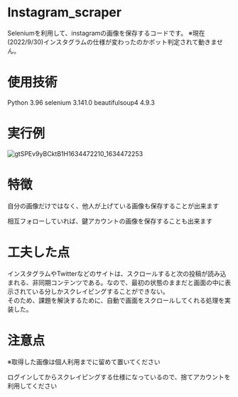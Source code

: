 # Instagram_scraper

Seleniumを利用して、instagramの画像を保存するコードです。
※現在(2022/9/30)インスタグラムの仕様が変わったのかボット判定されて動きません。

# 使用技術
Python 3.96
selenium 3.141.0
beautifulsoup4 4.9.3

# 実行例
![gtSPEv9yBCktB1H1634472210_1634472253](https://user-images.githubusercontent.com/40497724/137626623-6cbaa484-603b-464a-b0a3-84aeb4d65634.png)




# 特徴
自分の画像だけではなく、他人が上げている画像も保存することが出来ます    

相互フォローしていれば、鍵アカウントの画像を保存することも出来ます

# 工夫した点
インスタグラムやTwitterなどのサイトは、スクロールすると次の投稿が読み込まれる、非同期コンテンツである。なので、最初の状態のままだと画面の中に表示されている分しかスクレイピングすることができない。  
そのため、課題を解決するために、自動で画面をスクロールしてくれる処理を実装した。


# 注意点
※取得した画像は個人利用までに留めて置いてください    

ログインしてからスクレイピングする仕様になっているので、捨てアカウントを利用してください


